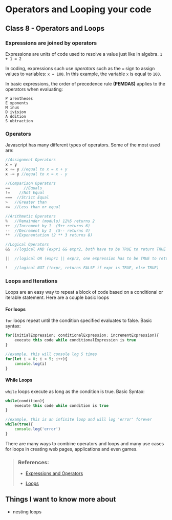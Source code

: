 # Operators and Looping your code

## Class 8 - Operators and Loops

### Expressions are joined by operators

Expressions are units of code used to resolve a value just like in algebra.
`1 + 1 = 2`

In coding, expressions such use *operators* such as the `=` sign to assign values to variables:
`x = 100`. 
In this example, the variable `x` is equal to `100`.

In basic expressions, the order of precedence rule **(PEMDAS)** applies to the operators when evaluating:
```
P arentheses
E xponents
M inus
D ivision
A ddition
S ubtraction
```

### Operators
Javascript has many different types of operators. Some of the most used are:
```javascript
//Assignment Operators
x = y   
x += y //equal to x = x + y
x -= y //equal to x = x - y

//Comparison Operators
==      //Equals
!=    //Not Equal
===  //Strict Equal
>   //Greater than
<=  //Less than or equal 

//Arithmetic Operators
%   //Remainder (modulo) 12%5 returns 2
++  //Increment by 1  (5++ returns 6)
--  //Decrement by 1  (5-- returns 4)
**  //Exponentation (2 ** 3 returns 8)

//Logical Operators
&&  //logical AND (expr1 && expr2, both have to be TRUE to return TRUE else FALSE)

||  //logical OR (expr1 || expr2, one expression has to be TRUE to return     TRUE else FALSE)

!   //logical NOT (!expr, returns FALSE if expr is TRUE, else TRUE)
```

### Loops and Iterations
Loops are an easy way to repeat a block of code based on a conditional or iterable statement. Here are a couple basic loops

#### For loops
`for` loops repeat until the condition specified evaluates to false. Basic syntax:
```javascript
for(initialExpression; conditionalExpression; incrementExpression){
    execute this code while conditionalExpression is true
}

//example, this will console log 5 times
for(let i = 0; i < 5; i++){
    console.log(i)
}
```

#### While Loops
`while` loops execute as long as the condition is true. Basic Syntax:
```javascript
while(condition){
    execute this code while condition is true
}

//example, this is an infinite loop and will log 'error' forever
while(true){
    console.log('error')
}
```

There are many ways to combine operators and loops and many use cases for loops in creating web pages, applications and even games.

> ### References:
>
>- [Expressions and Operators](https://developer.mozilla.org/en-US/docs/Web/JavaScript/Guide/Expressions_and_Operators)
>
>- [Loops](https://developer.mozilla.org/en-US/docs/Web/JavaScript/Guide/Loops_and_iteration)
>

## Things I want to know more about
- nesting loops
